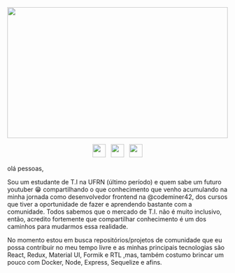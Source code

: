 <img src="https://64.media.tumblr.com/65f59e3d0a94a87fc6c9bb8686b46c5f/tumblr_oxatnfFq9p1s3zokdo5_1280.jpg" height="300" width="100%" >
<p align='center'>
<a href="https://twitter.com/thayronedds"><img height="30" src="https://github.com/WaylonWalker/WaylonWalker/blob/main/icon/twitter.png?raw=true"></a>&nbsp;&nbsp;
<a href="https://instagram.com/thaydds"><img height="30" src="https://github.com/WaylonWalker/WaylonWalker/blob/main/icon/instagram.jpg?raw=true"></a>&nbsp;&nbsp;
<a href="https://www.linkedin.com/in/thayrone-dayvid/"><img height="30" src="https://github.com/WaylonWalker/WaylonWalker/blob/main/icon/linkedin.png?raw=true"></a>
</p>

olá pessoas,

Sou um estudante de T.I na UFRN (último período) e quem sabe um futuro youtuber :grin:	compartilhando o que conhecimento que venho acumulando na minha jornada como desenvolvedor frontend na @codeminer42, dos cursos que tiver a oportunidade de fazer e aprendendo bastante com a comunidade. Todos sabemos que o mercado de T.I. não é muito inclusivo, então, acredito fortemente que compartilhar conhecimento é um dos caminhos para mudarmos essa realidade.

No momento estou em busca repositórios/projetos de comunidade que eu possa contribuir no meu tempo livre e as minhas principais tecnologias são React, Redux, Material UI, Formik e RTL ,mas, também costumo brincar um pouco com Docker, Node, Express, Sequelize e afins.



